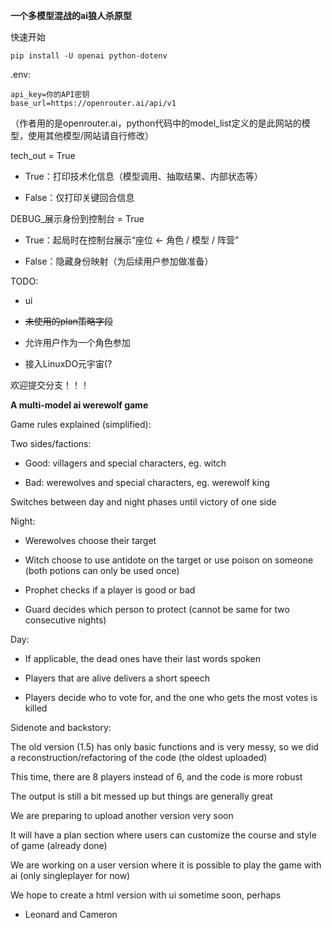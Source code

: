 **一个多模型混战的ai狼人杀原型**

快速开始

```
pip install -U openai python-dotenv
```

.env:
```
api_key=你的API密钥
base_url=https://openrouter.ai/api/v1
```
（作者用的是openrouter.ai，python代码中的model_list定义的是此网站的模型，使用其他模型/网站请自行修改）

tech_out = True

- True：打印技术化信息（模型调用、抽取结果、内部状态等）

- False：仅打印关键回合信息

DEBUG_展示身份到控制台 = True

- True：起局时在控制台展示“座位 ← 角色 / 模型 / 阵营”

- False：隐藏身份映射（为后续用户参加做准备）

TODO:

- ui
    
- ~~未使用的plan策略字段~~
    
- 允许用户作为一个角色参加
    
- 接入LinuxDO元宇宙(?


欢迎提交分支！！！

**A multi-model ai werewolf game**

Game rules explained (simplified):

Two sides/factions:

- Good: villagers and special characters, eg. witch

- Bad: werewolves and special characters, eg. werewolf king

Switches between day and night phases until victory of one side

Night:

- Werewolves choose their target

- Witch choose to use antidote on the target or use poison on someone (both potions can only be used once)

- Prophet checks if a player is good or bad

- Guard decides which person to protect (cannot be same for two consecutive nights)


Day:

- If applicable, the dead ones have their last words spoken

- Players that are alive delivers a short speech

- Players decide who to vote for, and the one who gets the most votes is killed


Sidenote and backstory:


The old version (1.5) has only basic functions and is very messy, so we did a reconstruction/refactoring of the code (the oldest uploaded)

This time, there are 8 players instead of 6, and the code is more robust

The output is still a bit messed up but things are generally great

We are preparing to upload another version very soon

It will have a plan section where users can customize the course and style of game (already done)

We are working on a user version where it is possible to play the game with ai (only singleplayer for now)

We hope to create a html version with ui sometime soon, perhaps

- Leonard and Cameron







